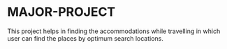 # MAJOR-PROJECT
This project helps in finding the accommodations while travelling in which user can find the places by optimum search locations.

